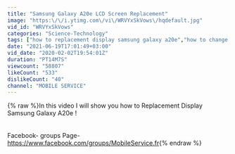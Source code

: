 ```yaml
---
title: "Samsung Galaxy A20e LCD Screen Replacement"
image: "https:\/\/i.ytimg.com\/vi\/WRVYxSkVows\/hqdefault.jpg"
vid_id: "WRVYxSkVows"
categories: "Science-Technology"
tags: ["how to replacement display samsung galaxy a20e","how to change samsung galaxy a20e lcd","how to fix display samsung galaxy a20e"]
date: "2021-06-19T17:01:49+03:00"
vid_date: "2020-02-02T19:54:01Z"
duration: "PT14M7S"
viewcount: "58807"
likeCount: "533"
dislikeCount: "40"
channel: "MOBILE SERVICE"
---
```

{% raw %}In this video I will show you how to Replacement Display Samsung Galaxy A20e !<br /><br /><br />Facebook- groups Page- <a rel="nofollow" target="blank" href="https://www.facebook.com/groups/MobileService.fr">https://www.facebook.com/groups/MobileService.fr</a>{% endraw %}
